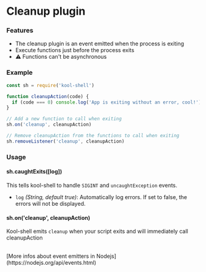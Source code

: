 # Cleanup plugin

### Features
  * The cleanup plugin is an event emitted when the process is exiting
  * Execute functions just before the process exits
  * :warning: Functions can't be asynchronous

### Example
```javascript
const sh = require('kool-shell')

function cleanupAction(code) {
  if (code === 0) console.log('App is exiting without an error, cool!')
}

// Add a new function to call when exiting
sh.on('cleanup', cleanupAction)

// Remove cleanupAction from the functions to call when exiting
sh.removeListener('cleanup', cleanupAction)
```

### Usage

#### sh.caughtExits([log])
This tells kool-shell to handle `SIGINT` and `uncaughtException` events.
* `log` _(String, default true)_: Automatically log errors. If set to false, the errors will not be displayed.

#### sh.on('cleanup', cleanupAction)
Kool-shell emits `cleanup` when your script exits and will immediately call cleanupAction

<br>
[More infos about event emitters in Nodejs](https://nodejs.org/api/events.html)